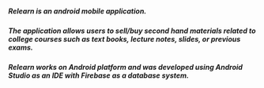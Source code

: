 ##### Relearn is an android mobile application.
##### The application allows users to sell/buy second hand materials related to college courses such as text books, lecture notes, slides, or previous exams.
##### Relearn works on Android platform and was developed using Android Studio as an IDE with Firebase as a database system.

